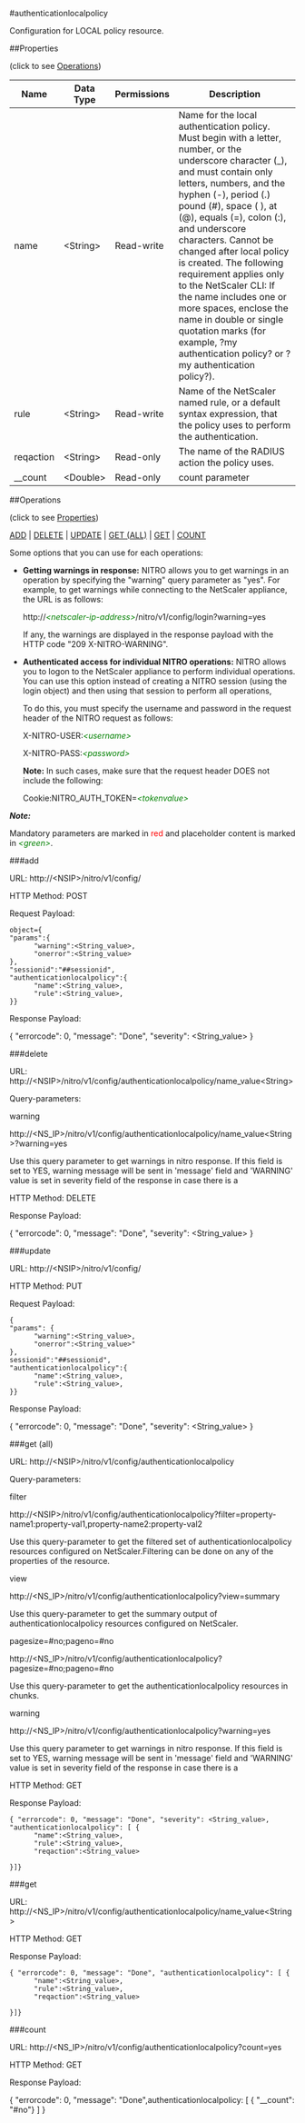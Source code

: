 #authenticationlocalpolicy

Configuration for LOCAL policy resource.


##Properties 
<span>(click to see [Operations](#operations))</span>


<table><thead><tr><th>Name</th><th> Data Type</th><th> Permissions</th><th>Description</th></tr></thead><tbody><tr><td>name</td><td>&lt;String></td><td>Read-write</td><td>Name for the local authentication policy. Must begin with a letter, number, or the underscore character (_), and must contain only letters, numbers, and the hyphen (-), period (.) pound (#), space ( ), at (@), equals (=), colon (:), and underscore characters. Cannot be changed after local policy is created. The following requirement applies only to the NetScaler CLI: If the name includes one or more spaces, enclose the name in double or single quotation marks (for example, ?my authentication policy? or ?my authentication policy?).</td><tr><tr><td>rule</td><td>&lt;String></td><td>Read-write</td><td>Name of the NetScaler named rule, or a default syntax expression, that the policy uses to perform the authentication.</td><tr><tr><td>reqaction</td><td>&lt;String></td><td>Read-only</td><td>The name of the RADIUS action the policy uses.</td><tr><tr><td>__count</td><td>&lt;Double></td><td>Read-only</td><td>count parameter</td><tr></tbody></table>
##Operations 
<span>(click to see [Properties](#properties))</span>


[ADD](#add) | [DELETE](#delete) | [UPDATE](#update) | [GET (ALL)](#get-(all)) | [GET](#get) | [COUNT](#count)


Some options that you can use for each operations:
<ul><li><p><b>Getting warnings in response:</b> NITRO allows you to get warnings in an operation by specifying the "warning" query parameter as "yes". For example, to get warnings while connecting to the NetScaler appliance, the URL is as follows:</p><p>http://<span style="color:green;font-style:italic;">&lt;netscaler-ip-address&gt;</span>/nitro/v1/config/login?warning=yes</p><p>If any, the warnings are displayed in the response payload with the HTTP code "209 X-NITRO-WARNING".</p></li><li><p><b>Authenticated access for individual NITRO operations:</b> NITRO allows you to logon to the NetScaler appliance to perform individual operations. You can use this option instead of creating a NITRO session (using the login object) and then using that session to perform all operations,</p><p>To do this, you must specify the username and password in the request header of the NITRO request as follows:</p><p>X-NITRO-USER:<span style="color:green;font-style:italic;">&lt;username&gt;</span></p><p>X-NITRO-PASS:<span style="color:green;font-style:italic;">&lt;password&gt;</span></p><p><b>Note:</b> In such cases, make sure that the request header DOES not include the following:</p><p>Cookie:NITRO_AUTH_TOKEN=<span style="color:green;font-style:italic;">&lt;tokenvalue&gt;</span></p></li></ul>



***Note:*** 
Mandatory parameters are marked in <span style="color:#FF0000;">red</span> and placeholder content is marked in <span style="color:green;font-style:italic">&lt;green&gt;</span>.

###add



URL: http://&lt;NSIP&gt;/nitro/v1/config/
HTTP Method: POST
Request Payload: ```object={"params":{      "warning":<String_value>,      "onerror":<String_value>},"sessionid":"##sessionid","authenticationlocalpolicy":{      "name":<String_value>,      "rule":<String_value>,}}```
Response Payload: 
{ "errorcode": 0, "message": "Done", "severity": <String_value> }


###delete



URL: http://&lt;NSIP&gt;/nitro/v1/config/authenticationlocalpolicy/name_value&lt;String&gt;
Query-parameters:
warning
http://&lt;NS_IP&gt;/nitro/v1/config/authenticationlocalpolicy/name_value&lt;String&gt;?warning=yes
Use this query parameter to get warnings in nitro response. If this field is set to YES, warning message will be sent in 'message' field and 'WARNING' value is set in severity field of the response in case there is a



HTTP Method: DELETE
Response Payload: 
{ "errorcode": 0, "message": "Done", "severity": <String_value> }


###update



URL: http://&lt;NSIP&gt;/nitro/v1/config/
HTTP Method: PUT
Request Payload: ```{"params": {      "warning":<String_value>,      "onerror":<String_value>"},sessionid":"##sessionid","authenticationlocalpolicy":{      "name":<String_value>,      "rule":<String_value>,}}```
Response Payload: 
{ "errorcode": 0, "message": "Done", "severity": <String_value> }


###get (all)



URL: http://&lt;NSIP&gt;/nitro/v1/config/authenticationlocalpolicy
Query-parameters:
filter
http://&lt;NSIP&gt;/nitro/v1/config/authenticationlocalpolicy?filter=property-name1:property-val1,property-name2:property-val2
Use this query-parameter to get the filtered set of authenticationlocalpolicy resources configured on NetScaler.Filtering can be done on any of the properties of the resource.


view
http://&lt;NS_IP&gt;/nitro/v1/config/authenticationlocalpolicy?view=summary
Use this query-parameter to get the summary output of authenticationlocalpolicy resources configured on NetScaler.


pagesize=#no;pageno=#no
http://&lt;NS_IP&gt;/nitro/v1/config/authenticationlocalpolicy?pagesize=#no;pageno=#no
Use this query-parameter to get the authenticationlocalpolicy resources in chunks.


warning
http://&lt;NS_IP&gt;/nitro/v1/config/authenticationlocalpolicy?warning=yes
Use this query parameter to get warnings in nitro response. If this field is set to YES, warning message will be sent in 'message' field and 'WARNING' value is set in severity field of the response in case there is a



HTTP Method: GET
Response Payload: ```{ "errorcode": 0, "message": "Done", "severity": <String_value>, "authenticationlocalpolicy": [ {      "name":<String_value>,      "rule":<String_value>,      "reqaction":<String_value>}]}```



###get



URL: http://&lt;NS_IP&gt;/nitro/v1/config/authenticationlocalpolicy/name_value&lt;String&gt;
HTTP Method: GET
Response Payload: ```{ "errorcode": 0, "message": "Done", "authenticationlocalpolicy": [ {      "name":<String_value>,      "rule":<String_value>,      "reqaction":<String_value>}]}```



###count



URL: http://&lt;NS_IP&gt;/nitro/v1/config/authenticationlocalpolicy?count=yes
HTTP Method: GET
Response Payload: 
{ "errorcode": 0, "message": "Done",authenticationlocalpolicy: [ { "__count": "#no"} ] }


